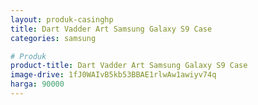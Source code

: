 ```yaml
---
layout: produk-casinghp
title: Dart Vadder Art Samsung Galaxy S9 Case
categories: samsung

# Produk
product-title: Dart Vadder Art Samsung Galaxy S9 Case
image-drive: 1fJ0WAIvB5kb53BBAE1rlwAw1awiyv74q
harga: 90000
---
```

